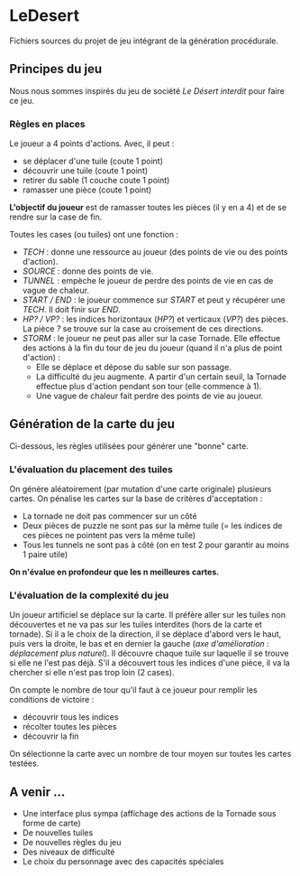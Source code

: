# LeDesert

Fichiers sources du projet de jeu intégrant de la génération procédurale.

## Principes du jeu
Nous nous sommes inspirés du jeu de société *Le Désert interdit* pour faire ce jeu.

### Règles en places
Le joueur a 4 points d'actions. Avec, il peut : 
 - se déplacer d'une tuile (coute 1 point)
 - découvrir une tuile (coute 1 point)
 - retirer du sable (1 couche coute 1 point)
 - ramasser une pièce (coute 1 point)

 **L'objectif du joueur** est de ramasser toutes les pièces (il y en a 4) et de se rendre sur la case de fin.

 Toutes les cases (ou tuiles) ont une fonction : 
  - *TECH* : donne une ressource au joueur (des points de vie ou des points d'action).
  - *SOURCE* : donne des points de vie.
  - *TUNNEL* : empèche le joueur de perdre des points de vie en cas de vague de chaleur.
  - *START / END* : le joueur commence sur *START* et peut y récupérer une *TECH*. Il doit finir sur *END*.
  - *HP? / VP?* : les indices horizontaux (*HP?*) et verticaux (*VP?*) des pièces. La pièce *?* se trouve sur la case au croisement de ces directions.
  - *STORM* : le joueur ne peut pas aller sur la case Tornade. Elle effectue des actions à la fin du tour de jeu du joueur (quand il n'a plus de point d'action) : 
  	- Elle se déplace et dépose du sable sur son passage.
  	- La difficulté du jeu augmente. A partir d'un certain seuil, la Tornade effectue plus d'action pendant son tour (elle commence à 1).
  	- Une vague de chaleur fait perdre des points de vie au joueur.

## Génération de la carte du jeu
Ci-dessous, les règles utilisées pour générer une "bonne" carte.

### L'évaluation du placement des tuiles 
On génère aléatoirement (par mutation d'une carte originale) plusieurs cartes.
On pénalise les cartes sur la base de critères d'acceptation : 
 - La tornade ne doit pas commencer sur un côté
 - Deux pièces de puzzle ne sont pas sur la même tuile (= les indices de ces pièces ne pointent pas vers la même tuile)
 - Tous les tunnels ne sont pas à côté (on en test 2 pour garantir au moins 1 paire utile)

 **On n'évalue en profondeur que les n meilleures cartes.**

### L'évaluation de la complexité du jeu
Un joueur artificiel se déplace sur la carte.
Il préfère aller sur les tuiles non découvertes et ne va pas sur les tuiles interdites (hors de la carte et tornade).
Si il a le choix de la direction, il se déplace d'abord vers le haut, puis vers la droite, le bas et en dernier la gauche (*axe d'amélioration : déplacement plus naturel*).
Il découvre chaque tuile sur laquelle il se trouve si elle ne l'est pas déjà.
S'il a découvert tous les indices d'une pièce, il va la chercher si elle n'est pas trop loin (2 cases).

On compte le nombre de tour qu'il faut à ce joueur pour remplir les conditions de victoire :
 - découvrir tous les indices
 - récolter toutes les pièces
 - découvrir la fin 

On sélectionne la carte avec un nombre de tour moyen sur toutes les cartes testées.

## A venir ...
 - Une interface plus sympa (affichage des actions de la Tornade sous forme de carte)
 - De nouvelles tuiles
 - De nouvelles règles du jeu
 - Des niveaux de difficulté
 - Le choix du personnage avec des capacités spéciales